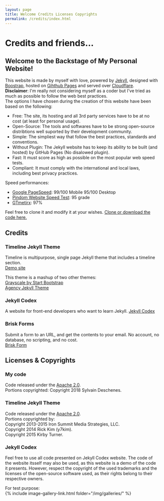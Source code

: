 ```yaml
---
layout: page
title: Welcome Credits Licenses Copyrights
permalink: /credits/index.html
---
```

# Credits and friends...  
## Welcome to the Backstage of My Personal Website!

This website is made by myself with love, powered by [Jekyll](https://jekyllrb.com), designed with [Boostrap](https://getbootstrap.com), hosted on [Gihthub Pages](https://pages.github.com) and served over [Cloudflare](https://www.cloudflare.com).  
**Disclaimer**: I'm really not considering myself as a coder but I've tried as much as possible to follow the web best practices.  
The options I have chosen during the creation of this website have been based on the following:

 - Free: The site, its hosting and all 3rd party services have to be at no cost (at least for personal usage).  
 - Open-Source: The tools and softwares have to be strong open-source distribtions well suported by their development community.  
 - Simple: The simpliest way that follow the best practices, standards and conventions.  
 - Without Plugin: The Jekyll website has to keep its ability to be built (and hosted) by GitHub Pages (No disalowed plugin).  
 - Fast: It must score as high as possible on the most popular web speed tests.
 - Compliant: It must comply with the international and local laws, including best privacy practices.  
  
Speed performances:  

 - [Google PageSpeed](https://developers.google.com/speed/pagespeed/insights/?url=https%3A%2F%2Fsylvaind.me%2F): 99/100 Mobile 95/100 Desktop
 - [Pindom Website Speed Test](https://tools.pingdom.com/#!/cYzTW0/https://sylvaind.me): 95 grade
 - [GTmetirx](https://gtmetrix.com/reports/sylvaind.me/E5kdVdxH): 97%  

Feel free to clone it and modify it at your wishes. [Clone or download the code here.](https://github.com/sylvaindeschenes/sylvaindeschenes.github.io)  
  
## Credits

### Timeline Jekyll Theme

Timeline is multipurpose, single page Jekyll theme that includes a timeline section.  
[Demo site](http://kirbyt.github.io/timeline-jekyll-theme) 
  
This theme is a mashup of two other themes:  
[Grayscale by Start Bootstrap](https://jeromelachaud.github.io/grayscale-theme/)  
[Agency Jekyll Theme](https://y7kim.github.io/agency-jekyll-theme/)  
  
  
### Jekyll Codex

A website for front-end developers who want to learn Jekyll. 
[Jekyll Codex](https://jekyllcodex.org)  
  
  
### Brisk Forms

Submit a form to an URL, and get the contents to your email. No account, no database, no scripting, and no cost.  
[Brisk Form](http://briskforms.com)  
  
  
## Licenses & Copyrights

### My code
Code released under the [Apache 2.0](https://github.com/sylvaindeschenes/sylvaindeschenes.github.io/LICENSE).  
Portions copyrighted: Copyright 2018 Sylvain Deschenes.  

### Timeline Jekyll Theme
Code released under the [Apache 2.0](https://github.com/kirbyt/timeline-jekyll-theme/blob/master/LICENSE).  
Portions copyrighted by:  
Copyright 2013-2015 Iron Summit Media Strategies, LLC.  
Copyright 2014 Rick Kim (y7kim).  
Copyright 2015 Kirby Turner.  
  
### Jekyll Codex  
Feel free to use all code presented on Jekyll Codex website. The code of the website itsself may also be used, as this website is a demo of the code it presents. However, respect the copyright of the used trademarks and the licenses of the open-source software used, as their rights belong to their respective owners.

For test purpose:  
{% include image-gallery-link.html folder="/img/galleries/" %}